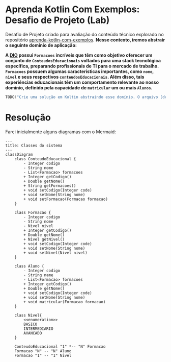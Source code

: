 # Aprenda Kotlin Com Exemplos: Desafio de Projeto (Lab)

Desafio de Projeto criado para avaliação do conteúdo técnico explorado no repositório [aprenda-kotlin-com-exemplos](https://github.com/digitalinnovationone/aprenda-kotlin-com-exemplos). **Nesse contexto, iremos abstrair o seguinte domínio de aplicação:**

**A [DIO](https://web.dio.me) possui `Formacoes` incríveis que têm como objetivo oferecer um conjunto de `ConteudosEducacionais` voltados para uma stack tecnológica específica, preparando profissionais de TI para o mercado de trabalho. `Formacoes` possuem algumas características importantes, como `nome`, `nivel` e seus respectivos `conteudosEducacionais`. Além disso, tais experiências educacionais têm um comportamento relevante ao nosso domínio, definido pela capacidade de `matricular` um ou mais `Alunos`.**


```kotlin
TODO("Crie uma solução em Koltin abstraindo esse domínio. O arquivo [desafio.kt] te ajudará 😉")
```

# Resolução

Farei inicialmente alguns diagramas com o Mermaid:

```mermaid
---
title: Classes do sistema
---
classDiagram
    class ConteudoEducacional {
        - Integer codigo
        - String nome
        - List<Formacao> formacoes
        + Integer getCodigo()
        + Double getNome()
        + String getFormacoes()
        + void setCodigo(Integer code)
        + void setNome(String nome)
        + void setFormacao(Formacao formacao)
    }

    class Formacao {
        - Integer codigo
        - String nome
        - Nivel nivel
        + Integer getCodigo()
        + Double getNome()
        + Nivel getNivel()
        + void setCodigo(Integer code)
        + void setNome(String nome)
        + void setNivel(Nivel nivel)
    }

    class Aluno {
        - Integer codigo
        - String name
        - List<Formacao> formacoes
        + Integer getCodigo()
        + Double getNome()
        + void setCodigo(Integer code)
        + void setNome(String nome)
        + void matricular(Formacao formacao)
    }
 
    class Nivel{
        <<enumeration>>
        BASICO
        INTERMEDIARIO
        AVANCADO
    }

    ConteudoEducacional "1" *-- "N" Formacao
    Formacao "N" -- "N" Aluno
    Formacao "1" -- "1" Nivel
```